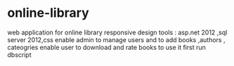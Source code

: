 # online-library
web application for online library 
responsive design
tools : asp.net 2012 ,sql server 2012,css 
enable admin to manage users and to add books ,authors , cateogries
enable user to download and rate books
to use it 
first run dbscript 
